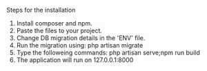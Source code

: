 Steps for the installation

1. Install composer and npm.
2. Paste the files to your project.
3. Change DB migration details in the 'ENV' file.
4. Run the migration using: php artisan migrate
5. Type the followeing commands: php artisan serve;npm run build
6. The application will run on 127.0.0.1:8000
